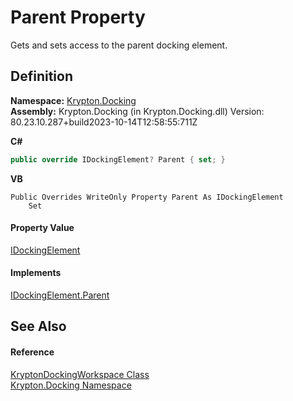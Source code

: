 # Parent Property


Gets and sets access to the parent docking element.



## Definition
**Namespace:** <a href="98399376-cf41-9454-4b4d-4fab2ca20bc7.md">Krypton.Docking</a>  
**Assembly:** Krypton.Docking (in Krypton.Docking.dll) Version: 80.23.10.287+build2023-10-14T12:58:55:711Z

**C#**
``` C#
public override IDockingElement? Parent { set; }
```
**VB**
``` VB
Public Overrides WriteOnly Property Parent As IDockingElement
	Set
```



#### Property Value
<a href="7a8c0862-7f74-27fa-175f-cc894ff97478.md">IDockingElement</a>

#### Implements
<a href="da413c51-4556-4ac8-daef-00617c3e837b.md">IDockingElement.Parent</a>  


## See Also


#### Reference
<a href="e814f693-ffbf-63be-9a64-6d22d79d6ffd.md">KryptonDockingWorkspace Class</a>  
<a href="98399376-cf41-9454-4b4d-4fab2ca20bc7.md">Krypton.Docking Namespace</a>  
